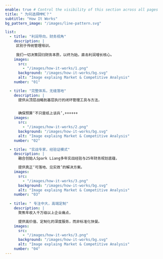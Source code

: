 ```yaml
---
enable: true # Control the visibility of this section across all pages where it is used
title: " 为何选择MMC？"
subtitle: "How It Works"
bg_pattern_image: "/images/line-pattern.svg"

list:
  - title: "利润导向，财务视角"
    description: |
     区别于传统管理培训，
    
     我们一切决策回归财务本质，以终为始，直击利润增长核心。
    images:
      src:
        - "/images/how-it-works/1.png"
      background: "/images/how-it-works/bg.svg"
      alt: "Image explaing Market & Competitive Analysis"
    number: "01"

  - title: "完整体系，无缝落地"
    description: |
      提供从顶层战略到基层执行的闭环管理工具与方法，
      

      确保预算‘不只是纸上谈兵’,++++++
    images:
      src:
        - "/images/how-it-works/2.png"
      background: "/images/how-it-works/bg.svg"
      alt: "Image explaing Market & Competitive Analysis"
    number: "02"

  - title: "实战专家，经验证模式"
    description: |
      融合创始人Spark Liang多年实战经验与25年财务规划底蕴，

      提供真正‘可落地、见实效’的解决方案。
    images:
      src:
        - "/images/how-it-works/3.png"
      background: "/images/how-it-works/bg.svg"
      alt: "Image explaing Market & Competitive Analysis"
    number: "03"
    
  - title: " 专注中大，高端定制"
    description: |
      聚焦年收入千万级以上企业痛点，

      提供高价值、定制化的深度服务，而非标准化快餐。
    images:
      src:
        - "/images/how-it-works/3.png"
      background: "/images/how-it-works/bg.svg"
      alt: "Image explaing Market & Competitive Analysis"
    number: "04"
---
```

